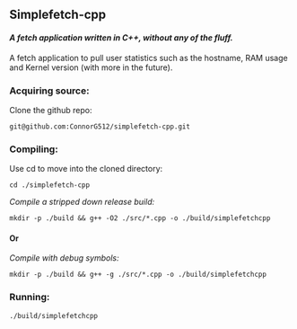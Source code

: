 ## **Simplefetch-cpp**
#### _A fetch application written in C++, without any of the fluff._

A fetch application to pull user statistics such as the hostname, RAM usage and Kernel version (with more in the future).

### Acquiring source:
Clone the github repo:
```
git@github.com:ConnorG512/simplefetch-cpp.git
``` 

### Compiling:

Use cd to move into the cloned directory:
```
cd ./simplefetch-cpp
```

_Compile a stripped down release build:_

```
mkdir -p ./build && g++ -O2 ./src/*.cpp -o ./build/simplefetchcpp
```

#### Or

_Compile with debug symbols:_
```
mkdir -p ./build && g++ -g ./src/*.cpp -o ./build/simplefetchcpp
```

### Running:
```
./build/simplefetchcpp
```